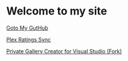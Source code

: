 # Welcome to my site

[Goto My GutHub](https://github.com/vbtrek)

[Plex Ratings Sync](http://code.computersmith.co.uk/PlexRatingsSync/)

[Private Gallery Creator for Visual Studio (Fork)](https://code.computersmith.co.uk/PrivateGalleryCreator/)
<!--stackedit_data:
eyJoaXN0b3J5IjpbLTM3NjEzNDA0OV19
-->